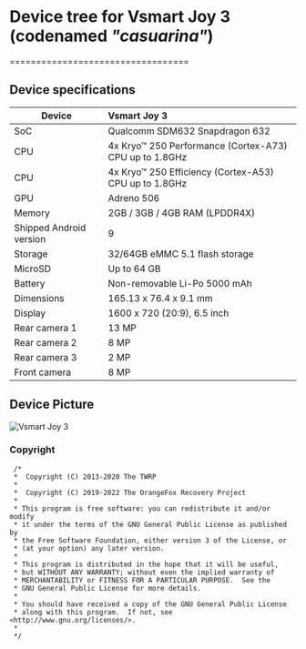 # Device tree for Vsmart Joy 3 (codenamed _"casuarina"_)

==================================
## Device specifications

| Device                  | Vsmart Joy 3                                                |
| ----------------------- | :---------------------------------------------------------- |
| SoC                     | Qualcomm SDM632 Snapdragon 632                              |
| CPU                     | 4x Kryo™ 250 Performance (Cortex-A73) CPU up to 1.8GHz      |
| CPU                     | 4x Kryo™ 250 Efficiency (Cortex-A53) CPU up to 1.8GHz       |
| GPU                     | Adreno 506                                                  |
| Memory                  | 2GB / 3GB / 4GB RAM (LPDDR4X)                               |
| Shipped Android version | 9                                                           |
| Storage                 | 32/64GB eMMC 5.1 flash storage                              |
| MicroSD                 | Up to 64 GB                                                 |
| Battery                 | Non-removable Li-Po 5000 mAh                                |
| Dimensions              | 165.13 x 76.4 x 9.1 mm                                      |
| Display                 | 1600 x 720 (20:9), 6.5 inch                                 |
| Rear camera 1           | 13 MP                                                       |
| Rear camera 2           | 8 MP                                                        |
| Rear camera 3           | 2 MP                                                        |
| Front camera            | 8 MP                                                        |

## Device Picture

![Vsmart Joy 3](https://cellphones.com.vn/sforum/vsmart-joy-3-ra-mat-snapdragon-632-cum-3-camera-chinh-pin-5000mah-gia-tu-2-3-trieu-dong "Joy 3")

### Copyright
 ```
  /*
  *  Copyright (C) 2013-2020 The TWRP
  *
  *  Copyright (C) 2019-2022 The OrangeFox Recovery Project
  *
  * This program is free software: you can redistribute it and/or modify
  * it under the terms of the GNU General Public License as published by
  * the Free Software Foundation, either version 3 of the License, or
  * (at your option) any later version.
  *
  * This program is distributed in the hope that it will be useful,
  * but WITHOUT ANY WARRANTY; without even the implied warranty of
  * MERCHANTABILITY or FITNESS FOR A PARTICULAR PURPOSE.  See the
  * GNU General Public License for more details.
  *
  * You should have received a copy of the GNU General Public License
  * along with this program.  If not, see <http://www.gnu.org/licenses/>.
  *
  */
